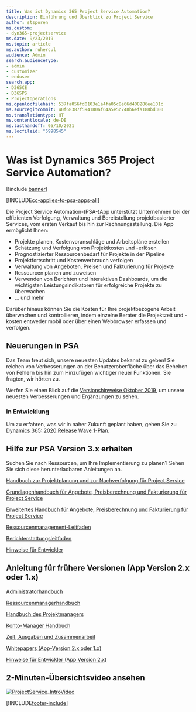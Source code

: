 ```yaml
---
title: Was ist Dynamics 365 Project Service Automation?
description: Einführung und Überblick zu Project Service
author: stsporen
ms.custom:
- dyn365-projectservice
ms.date: 9/23/2019
ms.topic: article
ms.author: ruhercul
audience: Admin
search.audienceType:
- admin
- customizer
- enduser
search.app:
- D365CE
- D365PS
- ProjectOperations
ms.openlocfilehash: 537fa056fd0103e1a4fa05c8e66d408286ee101c
ms.sourcegitcommit: 40f68387f594180af64a5e5c748b6efa188bd300
ms.translationtype: HT
ms.contentlocale: de-DE
ms.lasthandoff: 05/10/2021
ms.locfileid: "5998545"
---
```

# <a name="what-is-dynamics-365-project-service-automation"></a>Was ist Dynamics 365 Project Service Automation?

[!include [banner](../includes/psa-now-project-operations.md)]

[!INCLUDE[cc-applies-to-psa-apps-all](../includes/cc-applies-to-psa-apps-all.md)]

Die Project Service Automation-(PSA-)App unterstützt Unternehmen bei der effizienten Verfolgung, Verwaltung und Bereitstellung projektbasierter Services, vom ersten Verkauf bis hin zur Rechnungsstellung. Die App ermöglicht Ihnen:

- Projekte planen, Kostenvoranschläge und Arbeitspläne erstellen
- Schätzung und Verfolgung von Projektkosten und -erlösen
- Prognostizierter Ressourcenbedarf für Projekte in der Pipeline
- Projektfortschritt und Kostenverbrauch verfolgen
- Verwaltung von Angeboten, Preisen und Fakturierung für Projekte
- Ressourcen planen und zuweisen
- Verwenden von Berichten und interaktiven Dashboards, um die wichtigsten Leistungsindikatoren für erfolgreiche Projekte zu überwachen
- ... und mehr

Darüber hinaus können Sie die Kosten für Ihre projektbezogene Arbeit überwachen und kontrollieren, indem einzelne Berater die Projektzeit und -kosten entweder mobil oder über einen Webbrowser erfassen und verfolgen.

## <a name="whats-new-in-psa"></a>Neuerungen in PSA
Das Team freut sich, unsere neuesten Updates bekannt zu geben! Sie reichen von Verbesserungen an der Benutzeroberfläche über das Beheben von Fehlern bis hin zum Hinzufügen wichtiger neuer Funktionen. Sie fragten, wir hörten zu.

Werfen Sie einen Blick auf die [Versionshinweise Oktober 2019](/dynamics365-release-plan/2019wave2/index), um unsere neuesten Verbesserungen und Ergänzungen zu sehen.

### <a name="in-development"></a>In Entwicklung
Um zu erfahren, was wir in naher Zukunft geplant haben, gehen Sie zu [Dynamics 365: 2020 Release Wave 1-Plan](/dynamics365-release-plan/2020wave1/index).

## <a name="get-help-with-psa-version-3x"></a>Hilfe zur PSA Version 3.x erhalten
Suchen Sie nach Ressourcen, um Ihre Implementierung zu planen? Sehen Sie sich diese herunterladbaren Anleitungen an.

 [Handbuch zur Projektplanung und zur Nachverfolgung für Project Service](../psa/implementation-guides/project-planning-tracking.md)

 [Grundlagenhandbuch für Angebote, Preisberechnung und Fakturierung für Project Service](../psa/implementation-guides/begin-quoting-pricing-billing.md)

 [Erweitertes Handbuch für Angebote, Preisberechnung und Fakturierung für Project Service](../psa/implementation-guides/adv-quoting-pricing-billing.md)

 [Ressourcenmanagement-Leitfaden](../psa/implementation-guides/resource-management-guide.md)

 [Berichterstattungsleitfaden](../psa/implementation-guides/reporting-guide.md)

 [Hinweise für Entwickler](../psa/developer-guides/overview-dev-notes-v3.x.md)

## <a name="guidance-for-earlier-versions-app-version-2x-or-1x"></a>Anleitung für frühere Versionen (App Version 2.x oder 1.x)
 [Administratorhandbuch](../psa/admin-guide.md)

 [Ressourcenmanagerhandbuch](../psa/resource-manager-guide.md)

 [Handbuch des Projektmanagers](../psa/project-manager-guide.md)

 [Konto-Manager Handbuch](../psa/account-manager-guide.md)

 [Zeit, Ausgaben und Zusammenarbeit](../psa/time-expense-collaboration-guide.md)

 [Whitepapers (App-Version 2.x oder 1.x)](../psa/white-papers.md)

 [Hinweise für Entwickler (App Version 2.x)](../psa/developer-guides/add-custom-qoi-forms-v2.x.md)

 ## <a name="watch-a-2-minute-overview-video"></a>2-Minuten-Übersichtsvideo ansehen
 <a name="heroArea"></a> [![ProjectService_IntroVideo](../psa/media/project-service-intro-video.png "ProjectService_IntroVideo")](https://go.microsoft.com/fwlink/p/?LinkId=799457)




[!INCLUDE[footer-include](../includes/footer-banner.md)]